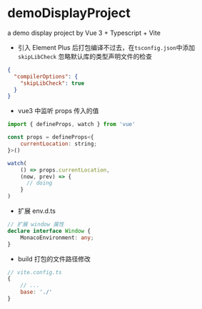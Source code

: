 # demoDisplayProject

a demo display project by Vue 3 + Typescript + Vite

- 引入 Element Plus 后打包编译不过去，在`tsconfig.json`中添加 `skipLibCheck` 忽略默认库的类型声明文件的检查

```json
{
  "compilerOptions": {
    "skipLibCheck": true
  }
}
```

- vue3 中监听 props 传入的值
```javaScript 
import { defineProps, watch } from 'vue'

const props = defineProps<{
    currentLocation: string;
}>()

watch(
    () => props.currentLocation, 
    (now, prev) => {
      // doing
    }
)
```

- 扩展 env.d.ts
```ts
// 扩展 window 属性
declare interface Window {
    MonacoEnvironment: any;
}
```


- build 打包的文件路径修改
```javascript
// vite.config.ts
{
    // ...
    base: './'
}
```